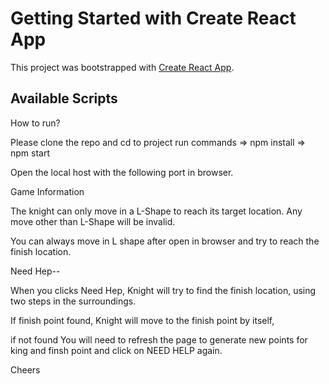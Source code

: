 # Getting Started with Create React App

This project was bootstrapped with [Create React App](https://github.com/facebook/create-react-app).

## Available Scripts


How to run?

Please clone the repo and cd to project
run commands
=> npm install
=> npm start 

Open the local host with the following port in browser.

Game Information

The knight can only move in a L-Shape to reach its target location.
Any move other than L-Shape will be invalid.

You can always move in L shape after open in browser and try to reach the finish location.

Need Hep--

When you clicks Need Hep, Knight will try to find the finish location, using two steps in the surroundings.

If finish point found, Knight will move to the finish point by itself,

if not found You will need to refresh the page to generate new points for king and finsh point and  click on NEED HELP again.

Cheers



